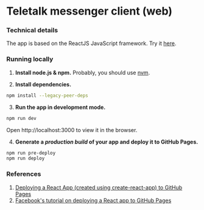 # Teletalk messenger client (web)

### Technical details

The app is based on the ReactJS JavaScript framework. Try it [here](https://teletalk-client-web.vercel.app/).

### Running locally
1. **Install node.js & npm.**
Probably, you should use [nvm](https://github.com/nvm-sh/nvm).

2. **Install dependencies.**

```bash
npm install --legacy-peer-deps
```
3. **Run the app in development mode.**

```bash
npm run dev
```

Open http://localhost:3000 to view it in the browser.

4. **Generate a *production build* of your app and deploy it to GitHub Pages.**

```bash
npm run pre-deploy
npm run deploy
```

### References

1. [Deploying a React App (created using create-react-app) to GitHub Pages](https://github.com/gitname/react-gh-pages)
2. [Facebook's tutorial on deploying a React app to GitHub Pages](https://github.com/facebookincubator/create-react-app/blob/master/packages/react-scripts/template/README.md#github-pages)
